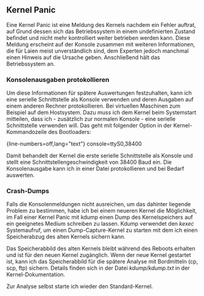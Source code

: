 
## Kernel Panic

Eine Kernel Panic ist eine Meldung des Kernels nachdem ein Fehler auftrat,
auf Grund dessen sich das Betriebssystem in einem undefinierten Zustand
befindet und nicht mehr kontrolliert weiter betrieben werden kann.
Diese Meldung erscheint auf der Konsole zusammen mit weiteren Informationen,
die für Laien meist unverständlich sind, dem Experten jedoch manchmal einen
Hinweis auf die Ursache geben.
Anschließend hält das Betriebssystem an.

### Konsolenausgaben protokollieren

Um diese Informationen für spätere Auswertungen festzuhalten, kann ich
eine serielle Schnittstelle als Konsole verwenden und deren
Ausgaben auf einem anderen Rechner protokollieren.
Bei virtuellen Maschinen zum Beispiel auf dem Hostsystem.
Dazu muss ich dem Kernel beim Systemstart mitteilen, dass ich - zusätzlich zur
normalen Konsole - eine serielle Schnittstelle verwenden will.
Das geht mit folgender Option in der Kernel-Kommandozeile des Bootloaders:

{line-numbers=off,lang="text"}
    console=ttyS0,38400

Damit behandelt der Kernel die erste serielle Schnittstelle als Konsole und
stellt eine Schnittstellengeschwindigkeit von 38400 Baud ein.
Die Konsolenausgabe kann ich in einer Datei protokollieren und bei Bedarf
auswerten.

### Crash-Dumps

Falls die Konsolenmeldungen nicht ausreichen, um das dahinter liegende Problem
zu bestimmen, habe ich bei einem neueren Kernel die Möglichkeit, im Fall einer
Kernel Panic mit kdump einen Dump des Kernelspeichers auf ein geeignetes
Medium schreiben zu lassen.
Kdump verwendet den *kexec* Systemaufruf, um einen Dump-Capture-Kernel zu
starten mit dem ich einen Speicherabzug des alten Kernels sichern kann.

Das Speicherabbild des alten Kernels bleibt während des Reboots erhalten und
ist für den neuen Kernel zugänglich.
Wenn der neue Kernel gestartet ist, kann ich das Speicherabbild für die spätere
Analyse mit Bordmitteln (cp, scp, ftp) sichern.
Details finden sich in der Datei *kdump/kdump.txt* in der
Kernel-Dokumentation.

Zur Analyse selbst starte ich wieder den Standard-Kernel.

